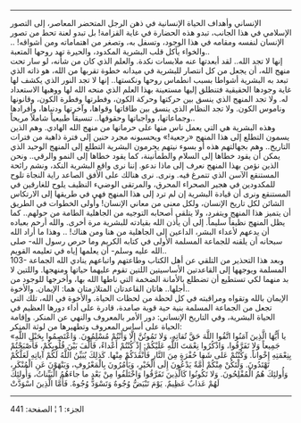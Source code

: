 ------------------------------------------------------------------------

الإنساني وأهداف الحياة الإنسانية في ذهن الرجل المتحضر المعاصر، إلى
التصور الإسلامي في هذا الجانب، تبدو هذه الحضارة في غاية القزامة! بل تبدو
لعنة تحط من تصور الإنسان لنفسه ومقامه في هذا الوجود، وتسفل به، وتصغر من
اهتماماته ومن أشواقه! .. والخواء يأكل قلب البشرية المكدود، والحيرة تهد
روحها المتعبة..  
إنها لا تجد الله.. لقد أبعدتها عنه ملابسات نكدة. والعلم الذي كان من
شأنه، لو سار تحت منهج الله، أن يجعل من كل انتصار للبشرية في ميدانه خطوة
تقربها من الله، هو ذاته الذي تبعد به البشرية أشواطا بسبب انطماس روحها
ونكستها.. إنها لا تجد النور الذي يكشف لها غاية وجودها الحقيقية فتنطلق
إليها مستعينة بهذا العلم الذي منحه الله لها ووهبها الاستعداد له. ولا تجد
المنهج الذي ينسق بين حركتها وحركة الكون، وفطرتها وفطرة الكون، وقانونها
وناموس الكون. ولا تجد النظام الذي ينسق بين طاقاتها وقواها، وآخرتها
ودنياها، وأفرادها وجماعاتها، وواجباتها وحقوقها.. تنسيقاً طبيعياً شاملاً
مريحاً..  
وهذه البشرية هي التي يعمل ناس منها على حرمانها من منهج الله الهادي. وهم
الذين يسمون التطلع إلى هذا المنهج «رجعية!» ويحسبونه مجرد حنين إلى فترة
ذاهبة من فترات التاريخ.. وهم بجهالتهم هذه أو بسوء نيتهم يحرمون البشرية
التطلع إلى المنهج الوحيد الذي يمكن أن يقود خطاها إلى السلام والطمأنينة،
كما يقود خطاها إلى النمو والرقي.. ونحن الذين نؤمن بهذا المنهج نعرف إلى
ماذا ندعو. إننا نرى واقع البشرية النكد، ونشم رائحة المستنقع الآسن الذي
تتمرغ فيه. ونرى. نرى هنالك على الأفق الصاعد راية النجاة تلوح للمكدودين
في هجير الصحراء المحرق، والمرتقى الوضيء النظيف يلوح للغارقين في المستنقع
ونرى أن قيادة البشرية إن لم ترد إلى هذا المنهج فهي في طريقها إلى
الارتكاس الشائن لكل تاريخ الإنسان، ولكل معنى من معاني الإنسان! وأولى
الخطوات في الطريق أن يتميز هذا المنهج ويتفرد، ولا يتلقى أصحابه التوجيه
من الجاهلية الطامة من حولهم.. كما يظل المنهج نظيفاً سليماً. إلى أن يأذن
الله بقيادته للبشرية مرة أخرى. والله أرحم بعباده أن يدعهم لأعداء البشر،
الداعين إلى الجاهلية من هنا ومن هناك! .. وهذا ما أراد الله سبحانه أن
يلقنه للجماعة المسلمة الأولى في كتابه الكريم وما حرص رسول الله- صلى الله
عليه وسلم- أن يعلمها إياه في تعليمه القويم..  
103- وبعد هذا التحذير من التلقي عن أهل الكتاب وطاعتهم واتباعهم ينادي
الله الجماعة المسلمة ويوجهها إلى القاعدتين الأساسيتين اللتين تقوم عليهما
حياتها ومنهجها. واللتين لا بد منهما لكي تستطيع أن تضطلع بالأمانة الضخمة
التي ناطها الله بها، وأخرجها للوجود من أجلها.. هاتان القاعدتان
المتلازمتان هما: الإيمان. والأخوة..  
الإيمان بالله وتقواه ومراقبته في كل لحظة من لحظات الحياة. والأخوة في
الله، تلك التي تجعل من الجماعة المسلمة بنية حية قوية صامدة، قادرة على
أداء دورها العظيم في الحياة البشرية، وفي التاريخ الإنساني: دور الأمر
بالمعروف والنهي عن المنكر. وإقامة الحياة على أساس المعروف وتطهيرها من
لوثة المنكر:  
«يا أَيُّهَا الَّذِينَ آمَنُوا اتَّقُوا اللَّهَ حَقَّ تُقاتِهِ، وَلا تَمُوتُنَّ إِلَّا وَأَنْتُمْ مُسْلِمُونَ.
وَاعْتَصِمُوا بِحَبْلِ اللَّهِ جَمِيعاً وَلا تَفَرَّقُوا، وَاذْكُرُوا نِعْمَتَ اللَّهِ عَلَيْكُمْ: إِذْ كُنْتُمْ
أَعْداءً، فَأَلَّفَ بَيْنَ قُلُوبِكُمْ، فَأَصْبَحْتُمْ بِنِعْمَتِهِ إِخْواناً. وَكُنْتُمْ عَلى شَفا حُفْرَةٍ مِنَ
النَّارِ فَأَنْقَذَكُمْ مِنْها. كَذلِكَ يُبَيِّنُ اللَّهُ لَكُمْ آياتِهِ لَعَلَّكُمْ تَهْتَدُونَ. وَلْتَكُنْ مِنْكُمْ
أُمَّةٌ يَدْعُونَ إِلَى الْخَيْرِ، وَيَأْمُرُونَ بِالْمَعْرُوفِ، وَيَنْهَوْنَ عَنِ الْمُنْكَرِ، وَأُولئِكَ هُمُ
الْمُفْلِحُونَ. وَلا تَكُونُوا كَالَّذِينَ تَفَرَّقُوا وَاخْتَلَفُوا مِنْ بَعْدِ ما جاءَهُمُ الْبَيِّناتُ،
وَأُولئِكَ لَهُمْ عَذابٌ عَظِيمٌ. يَوْمَ تَبْيَضُّ وُجُوهٌ وَتَسْوَدُّ وُجُوهٌ. فَأَمَّا الَّذِينَ اسْوَدَّتْ

------------------------------------------------------------------------

الجزء: 1 ¦ الصفحة: 441
